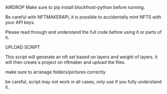 
AIRDROP
Make sure to pip install blockfrost-python before running.

Be careful with NFTMAKERAPI, it is possible to accidentally mint NFTS with your API keys. 

Please read through and understand the full code before using it or parts of it. 




UPLOAD SCRIPT

This script will generate an nft set based on layers and weight of layers. it will then create a project on nftmaker and upload the files. 

make sure to arranage folders/pictures correctly

be careful, script may not work in all cases, only use if you fully understand it. 
